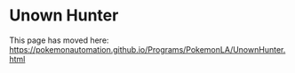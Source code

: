 # Unown Hunter

This page has moved here: https://pokemonautomation.github.io/Programs/PokemonLA/UnownHunter.html


